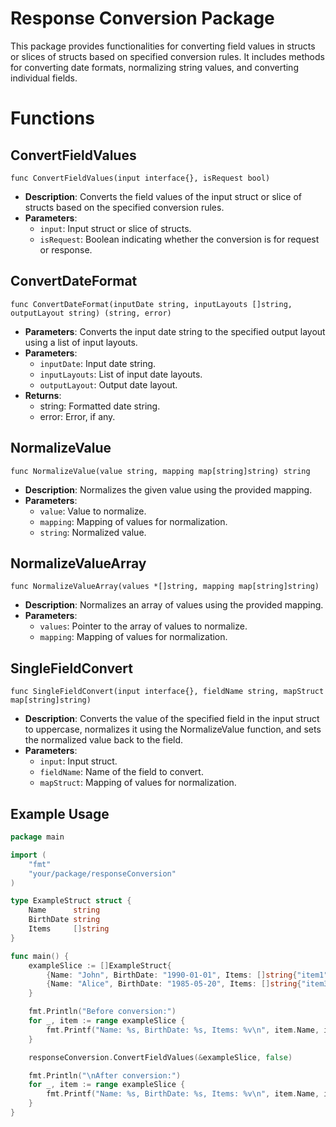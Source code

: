 # Response Conversion Package
This package provides functionalities for converting field values in structs or slices of structs based on specified conversion rules. It includes methods for converting date formats, normalizing string values, and converting individual fields.
# Functions

## ConvertFieldValues
`func ConvertFieldValues(input interface{}, isRequest bool)`
- **Description**:
Converts the field values of the input struct or slice of structs based on the specified conversion rules.
- **Parameters**:
	- `input`: Input struct or slice of structs.
	- `isRequest`: Boolean indicating whether the conversion is for request or response.
## ConvertDateFormat
`func ConvertDateFormat(inputDate string, inputLayouts []string, outputLayout string) (string, error)`
- **Parameters**:
Converts the input date string to the specified output layout using a list of input layouts.
- **Parameters**:
	- `inputDate`: Input date string.
	- `inputLayouts`: List of input date layouts.
	- `outputLayout`: Output date layout.
- **Returns**:
	- string: Formatted date string.
	- error: Error, if any.
## NormalizeValue
`func NormalizeValue(value string, mapping map[string]string) string`
- **Description**:
Normalizes the given value using the provided mapping.
- **Parameters**:
	- `value`: Value to normalize.
	- `mapping`: Mapping of values for normalization.
	- `string`: Normalized value.

## NormalizeValueArray
`func NormalizeValueArray(values *[]string, mapping map[string]string)`
- **Description**:
Normalizes an array of values using the provided mapping.
- **Parameters**:
	- `values`: Pointer to the array of values to normalize.
	- `mapping`: Mapping of values for normalization.

## SingleFieldConvert

`func SingleFieldConvert(input interface{}, fieldName string, mapStruct map[string]string)`
- **Description**:
Converts the value of the specified field in the input struct to uppercase, normalizes it using the NormalizeValue function, and sets the normalized value back to the field.
- **Parameters**:
	- `input`: Input struct.
	- `fieldName`: Name of the field to convert.
	- `mapStruct`: Mapping of values for normalization.

## Example Usage

```go
package main

import (
	"fmt"
	"your/package/responseConversion"
)

type ExampleStruct struct {
	Name      string
	BirthDate string
	Items     []string
}

func main() {
	exampleSlice := []ExampleStruct{
		{Name: "John", BirthDate: "1990-01-01", Items: []string{"item1", "item2"}},
		{Name: "Alice", BirthDate: "1985-05-20", Items: []string{"item3", "item4"}},
	}

	fmt.Println("Before conversion:")
	for _, item := range exampleSlice {
		fmt.Printf("Name: %s, BirthDate: %s, Items: %v\n", item.Name, item.BirthDate, item.Items)
	}

	responseConversion.ConvertFieldValues(&exampleSlice, false)

	fmt.Println("\nAfter conversion:")
	for _, item := range exampleSlice {
		fmt.Printf("Name: %s, BirthDate: %s, Items: %v\n", item.Name, item.BirthDate, item.Items)
	}
}
```

